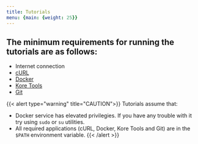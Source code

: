 ```yaml
---
title: Tutorials
menu: {main: {weight: 25}}
---
```


## The minimum requirements for running the tutorials are as follows:
-  Internet connection
- [cURL](https://curl.se/)
- [Docker](https://www.docker.com)
- [Kore Tools](../docs/learn/tools)
- [Git](https://git-scm.com/)


{{< alert type="warning" title="CAUTION">}}
Tutorials assume that:
  - Docker service has elevated privilegies. If you have any trouble with it try using `sudo` or `su` utilities.
  - All required applications (cURL, Docker, Kore Tools and Git) are in the `$PATH` environment variable.
{{< /alert >}}
